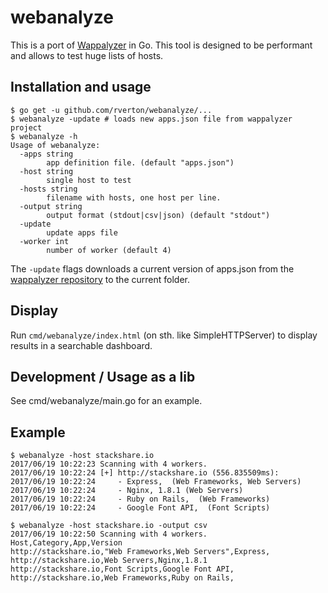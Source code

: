 # webanalyze

This is a port of [Wappalyzer](https://github.com/AliasIO/Wappalyzer) in Go. This tool is designed to be performant and allows to test huge lists of hosts.

## Installation and usage

    $ go get -u github.com/rverton/webanalyze/...
    $ webanalyze -update # loads new apps.json file from wappalyzer project
    $ webanalyze -h
    Usage of webanalyze:
      -apps string
            app definition file. (default "apps.json")
      -host string
            single host to test
      -hosts string
            filename with hosts, one host per line.
      -output string
            output format (stdout|csv|json) (default "stdout")
      -update
            update apps file
      -worker int
            number of worker (default 4)

The `-update` flags downloads a current version of apps.json from the [wappalyzer repository](https://github.com/AliasIO/Wappalyzer) to the current folder.

## Display

Run `cmd/webanalyze/index.html` (on sth. like SimpleHTTPServer) to display results in a searchable dashboard.

## Development / Usage as a lib

See cmd/webanalyze/main.go for an example.

## Example

    $ webanalyze -host stackshare.io
    2017/06/19 10:22:23 Scanning with 4 workers.
    2017/06/19 10:22:24 [+] http://stackshare.io (556.835509ms):
    2017/06/19 10:22:24 	- Express,  (Web Frameworks, Web Servers)
    2017/06/19 10:22:24 	- Nginx, 1.8.1 (Web Servers)
    2017/06/19 10:22:24 	- Ruby on Rails,  (Web Frameworks)
    2017/06/19 10:22:24 	- Google Font API,  (Font Scripts)

    $ webanalyze -host stackshare.io -output csv
    2017/06/19 10:22:50 Scanning with 4 workers.
    Host,Category,App,Version
    http://stackshare.io,"Web Frameworks,Web Servers",Express,
    http://stackshare.io,Web Servers,Nginx,1.8.1
    http://stackshare.io,Font Scripts,Google Font API,
    http://stackshare.io,Web Frameworks,Ruby on Rails,
